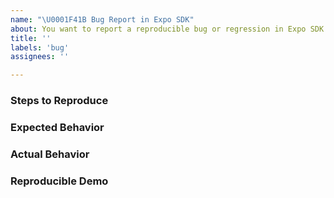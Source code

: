 ```yaml
---
name: "\U0001F41B Bug Report in Expo SDK"
about: You want to report a reproducible bug or regression in Expo SDK.
title: ''
labels: 'bug'
assignees: ''

---
```






<!-- IMPORTANT: Due to the holidays, please expect limited to no response from the Expo Team during the weeks of Christmas and New Year's (from 12/23 to 1/3). Additionally, issue catch-up will likely extend into the week of January 6. Thanks for your patience, we hope you enjoy the holidays, and have a happy New Year! 







## 🐛 Bug Report

### Environment

<!-- In your terminal run `expo diagnostics` and paste the output here. -->

<!-- Please also let us know about your app's target (iOS, Android, Client, Standalone, ExpoKit) -->

### Steps to Reproduce

<!--
  How would you describe your issue to someone who doesn’t know you or your project?
  Try to write a sequence of steps that anybody can repeat to see the issue.
  Be specific! If the bug cannot be reproduced, your issue may be closed.
-->

### Expected Behavior

<!--
  How did you expect your project to behave?
  It’s fine if you’re not sure your understanding is correct.
  Just write down what you thought would happen.
-->

### Actual Behavior

<!--
  Did something go wrong?
  Is something broken, or not behaving as you expected?
  Describe this section in detail, and attach screenshots if possible.
  Don't just say "it doesn't work"!
-->

### Reproducible Demo

<!--
  Please share a project that reproduces the issue.
  There are two ways to do it:

    * Create a new app using https://snack.expo.io/ and try to reproduce the issue in it.
      This is useful if you roughly know where the problem is, or can’t share the real code.

    * Or, copy your app and remove things until you’re left with the minimal reproducible demo.
      This is useful for finding the root cause. You may then optionally create a Snack.

  This is a good guide to creating bug demos: https://stackoverflow.com/help/mcve
  Once you’re done, copy and paste the link to the Snack or a public GitHub repository below.

  (Even if your issue can only be reproduced in a standalone app, please include a Snack
  or GitHub repo we can use to build a standalone app!)
-->

<!--
  What happens if you skip this step?

  Someone will read your bug report, and maybe will be able to help you,
  but it’s unlikely that it will get much attention from the team. Eventually,
  the issue will likely get closed in favor of issues that have reproducible demos.

  Please remember that:

    * Issues without reproducible demos have a very low priority.
    * The person fixing the bug would have to do that anyway. Please be respectful of their time.
    * You might figure out the issues yourself as you work on extracting it.

  Thanks for helping us help you!
-->
